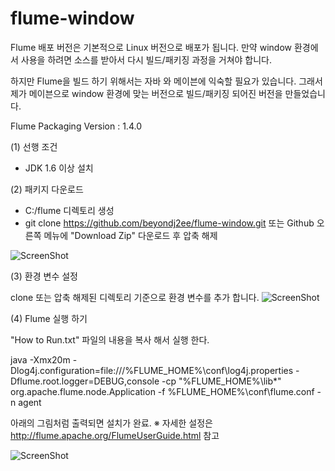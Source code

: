 flume-window
============

Flume 배포 버전은 기본적으로 Linux 버전으로 배포가 됩니다.
만약 window 환경에서 사용을 하려면 
소스를 받아서 다시 빌드/패키징 과정을 거쳐야 합니다.

하지만 Flume을 빌드 하기 위해서는 
자바 와 메이븐에 익숙할 필요가 있습니다.
그래서 제가 메이븐으로 window 환경에 맞는
버전으로 빌드/패키징 되어진 버전을 만들었습니다.

Flume Packaging Version : 1.4.0


(1) 선행 조건

- JDK 1.6 이상 설치

(2) 패키지 다운로드

- C:/flume 디렉토리 생성
- git clone https://github.com/beyondj2ee/flume-window.git 또는
Github 오른쪽 메뉴에 "Download Zip" 다운로드 후 압축 해제

![ScreenShot](http://beyondj2ee.pbworks.com/w/file/fetch/67630145/%EC%9D%B4%EB%AF%B8%EC%A7%80%203%21%40%23.png)

(3) 환경 변수 설정

clone 또는 압축 해제된 디렉토리 기준으로 환경 변수를 추가 합니다.
![ScreenShot](http://beyondj2ee.pbworks.com/w/file/fetch/67630181/%EC%9D%B4%EB%AF%B8%EC%A7%80%201%21%40%23.png)

(4) Flume 실행 하기

"How to Run.txt" 파일의 내용을 복사 해서 실행 한다.

java -Xmx20m -Dlog4j.configuration=file:///%FLUME_HOME%\conf\log4j.properties -Dflume.root.logger=DEBUG,console -cp "%FLUME_HOME%\lib\*" org.apache.flume.node.Application -f %FLUME_HOME%\conf\flume.conf -n agent

아래의 그림처럼 출력되면 설치가 완료.
※ 자세한 설정은 http://flume.apache.org/FlumeUserGuide.html 참고

![ScreenShot](http://beyondj2ee.pbworks.com/w/file/fetch/67630203/%EC%9D%B4%EB%AF%B8%EC%A7%80%202%21%40%23.png)





